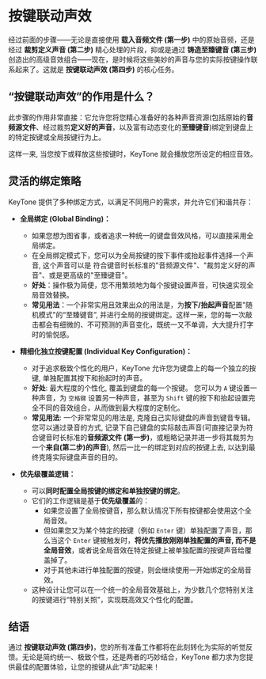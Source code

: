 # 按键联动声效

经过前面的步骤——无论是直接使用 **载入音频文件 (第一步)** 中的原始音频，还是经过 **裁剪定义声音 (第二步)** 精心处理的片段，抑或是通过 **铸造至臻键音 (第三步)** 创造出的高级音效组合——现在，是时候将这些美妙的声音与您的实际按键操作联系起来了。这就是 **按键联动声效 (第四步)** 的核心任务。

## **“按键联动声效”的作用是什么？**

此步骤的作用非常直接：它允许您将您精心准备好的各种声音资源(包括原始的**音频源文件**、经过裁剪**定义好的声音**，以及富有动态变化的**至臻键音**)绑定到键盘上的特定按键或全局按键行为上。

这样一来, 当您按下或释放这些按键时，KeyTone 就会播放您所设定的相应音效。

## **灵活的绑定策略**

KeyTone 提供了多种绑定方式，以满足不同用户的需求，并允许它们和谐共存：

* **全局绑定 (Global Binding)：**
  * 如果您想为图省事，或者追求一种统一的键盘音效风格，可以直接采用全局绑定。
  * 在全局绑定模式下，您可以为全局按键的按下事件或抬起事件选择一个声音, 这个声音可以是 符合键音时长标准的"音频源文件"、"裁剪定义好的声音"、或是更高级的"至臻键音"。
  * **好处**：操作极为简便，您不用繁琐地为每个按键设置声音，可快速实现全局音效替换。
  * **常见用法**：一个非常实用且效果出众的用法是，为**按下/抬起声音**配置"随机模式"的“至臻键音”, 并进行全局的按键绑定。这样一来，您的每一次敲击都会有细微的、不可预测的声音变化，既统一又不单调，大大提升打字时的愉悦感。

* **精细化独立按键配置 (Individual Key Configuration)：**
  * 对于追求极致个性化的用户，KeyTone 允许您为键盘上的每一个独立的按键, 单独配置其按下和抬起时的声音。
  * **好处**: 最大程度的个性化, 覆盖到键盘的每一个按键。 您可以为 `A` 键设置一种声音，为 `空格键` 设置另一种声音，甚至为 `Shift` 键的按下和抬起设置完全不同的音效组合，从而做到最大程度的定制化。
  * **常见用法**: 一个非常常见的用法是, 克隆自己实际键盘的声音到键音专辑。您可以通过录音的方式, 记录下自己键盘的实际敲击声音(可直接记录为符合键音时长标准的**音频源文件 (第一步)**，或粗略记录并进一步将其裁剪为一个**来自(第二步)的声音**), 然后一比一的绑定到对应的按键上去, 以达到最终克隆实际键盘声音的目的。

* **优先级覆盖逻辑：**
  * 可以**同时配置全局按键的绑定和单独按键的绑定**。
  * 它们的工作逻辑是基于**优先级覆盖**的：
    * 如果您设置了全局按键音，那么默认情况下所有按键都会使用这个全局音效。
    * 但如果您又为某个特定的按键（例如 `Enter` 键）单独配置了声音，那么当这个 `Enter` 键被触发时，**将优先播放刚刚单独配置的声音, 而不是全局音效**，或者说全局音效在特定按键上被单独配置的按键声音给覆盖掉了。
    * 对于其他未进行单独配置的按键，则会继续使用一开始绑定的全局音效。
  * 这种设计让您可以在一个统一的全局音效基础上，为少数几个您特别关注的按键进行“特别关照”，实现既高效又个性化的配置。

## 结语

通过 **按键联动声效 (第四步)**，您的所有准备工作都将在此刻转化为实际的听觉反馈。无论是简约统一、极致个性，还是两者的巧妙结合，KeyTone 都力求为您提供最佳的配置体验，让您的按键从此“声”动起来！